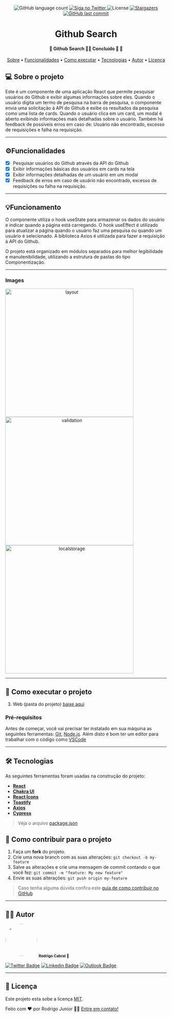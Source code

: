<p align="center">
  <img alt="GitHub language count"
  src="https://img.shields.io/badge/languages-1-green">

  <a href="https://twitter.com/Legend_Attack">
    <img alt="Siga no Twitter" src="https://img.shields.io/twitter/url?style=social&url=https%3A%2F%2Ftwitter.com%2FLegend_Attack">
  </a>

  <img alt="License" src="https://img.shields.io/badge/license-MIT-brightgreen">
   <a href="https://github.com/RodrigoJuniorLiyah/Angular-request-api-and-save-localstorage/stargazers">
    <img alt="Stargazers" src="https://img.shields.io/github/stars/RodrigoJuniorLiyah/Angular-request-api-and-save-localstorage?style=social">
  </a>

  <a href="https://github.com/RodrigoJuniorLiyah/Angular-request-api-and-save-localstorage/commits/main">
    <img alt="GitHub last commit" src="https://img.shields.io/github/last-commit/RodrigoJuniorLiyah/Angular-request-api-and-save-localstorage">
  </a>
</p>

<h1 align="center">
  Github Search
</h1>

<h4 align="center"> 
	🚧  Github Search 👨‍💻 Concluído 🚀 🚧
</h4>

<p align="center">
 <a href="#-sobre-o-projeto">Sobre</a> •
 <a href="#-funcionalidades">Funcionalidades</a> •
 <a href="#-como-executar-o-projeto">Como executar</a> • 
 <a href="#-tecnologias">Tecnologias</a> • 
 <a href="#-autor">Autor</a> • 
 <a href="#user-content--licença">Licença</a>
</p>

## 💻 Sobre o projeto

Este é um componente de uma aplicação React que permite pesquisar usuários do Github e exibir algumas informações sobre eles. Quando o usuário digita um termo de pesquisa na barra de pesquisa, o componente envia uma solicitação à API do Github e exibe os resultados da pesquisa como uma lista de cards. Quando o usuário clica em um card, um modal é aberto exibindo informações mais detalhadas sobre o usuário. Também há feedback de possíveis erros em caso de: Usuário não encontrado, excesso de requisições e falha na requisição.

---

## ⚙️Funcionalidades

- [x] Pesquisar usuários do Github através da API do Github
- [x] Exibir informações básicas dos usuários em cards na tela
- [x] Exibir informações detalhadas de um usuário em um modal
- [x] Feedback de erros em caso de usuário não encontrado, excesso de requisições ou falha na requisição.

---

## 💡Funcionamento

O componente utiliza o hook useState para armazenar os dados do usuário e indicar quando a página está carregando. O hook useEffect é utilizado para atualizar a página quando o usuário faz uma pesquisa ou quando um usuário é selecionado. A biblioteca Axios é utilizada para fazer a requisição à API do Github.

O projeto está organizado em módulos separados para melhor legibilidade e manutenibilidade, utilizando a estrutura de pastas do tipo Componentização.

---

### Images

<p align="center" style="display: flex; align-items: flex-start; justify-content: center;flex-direction: column">
<img alt="layout" title="layout" src="./assets/printscreen/main-layout.png" height="400">
<img alt="validation" title="validation" src="./assets/printscreen/validation.png" height="400">
<img alt="localstorage" title="localstorage" src="./assets/printscreen/localstorage.png" height="400">
</p>

---

## 🚀 Como executar o projeto

3. Web (pasta do projeto) <a href="https://github.com/RodrigoJuniorLiyah/Angular-request-api-and-save-localstorage/archive/refs/heads/main.zip">baixe aqui</a>

### Pré-requisitos

Antes de começar, você vai precisar ter instalado em sua máquina as seguintes ferramentas:
[Git](https://git-scm.com), [Node.js](https://nodejs.org/en/).
Além disto é bom ter um editor para trabalhar com o código como [VSCode](https://code.visualstudio.com/)

---

## 🛠 Tecnologias

As seguintes ferramentas foram usadas na construção do projeto:

- **[React](https://pt-br.reactjs.org/)**
- **[Chakra UI](https://chakra-ui.com/)**
- **[React Icons](https://react-icons.github.io/react-icons/)**
- **[Toastify](https://fkhadra.github.io/react-toastify/introduction)**
- **[Axios](https://www.npmjs.com/package/axios)**
- **[Cypress](https://www.cypress.io/)**

> Veja o arquivo [package.json](https://github.com/RodrigoJuniorLiyah/Github-search-React-typescript/blob/main/package.json)

## 💪 Como contribuir para o projeto

1. Faça um **fork** do projeto.
2. Crie uma nova branch com as suas alterações: `git checkout -b my-feature`
3. Salve as alterações e crie uma mensagem de commit contando o que você fez: `git commit -m "feature: My new feature"`
4. Envie as suas alterações: `git push origin my-feature`

> Caso tenha alguma dúvida confira este [guia de como contribuir no GitHub](./CONTRIBUTING.md)

---

## 🐱‍👤 Autor

 <img style="border-radius: 50%;" src="https://avatars3.githubusercontent.com/u/58194578?s=460&u=2cce4cfe93c827e033d632f223d61ffebc496c00&v=4" width="100px;"/>
 <sub><b>Rodrigo Cabral 🚀</b></sub>
 <br />

[![Twitter Badge](https://img.shields.io/badge/-@Legend_Attack-1ca0f1?style=flat-square&labelColor=1ca0f1&logo=twitter&logoColor=white&link=https://twitter.com/tgmarinho)](https://twitter.com/Legend_Attack) [![Linkedin Badge](https://img.shields.io/badge/-Rodrigo-blue?style=flat-square&logo=Linkedin&logoColor=white&link=https://www.linkedin.com/in/rodrigo-junior/)](https://www.linkedin.com/in/rodrigo-junior-969184166/)
[![Outlook Badge](https://img.shields.io/badge/-rodrigo.junior7@outlook.com-c14438?style=flat-square&logo=Outlook&logoColor=white&link=mailto:rodrigo.junior7@outlook.com)](mailto:rodrigo.junior7@outlook.com)

---

## 📝 Licença

Este projeto esta sobe a licença [MIT](./LICENSE).

Feito com ❤️ por Rodrigo Junior 👋🏽 [Entre em contato!](https://www.linkedin.com/in/rodrigo-cabral-dev/)
